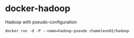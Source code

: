 # docker-hadoop

Hadoop with pseudo-configuration

`docker run -d -P --name=hadoop-pseudo chameleon82/hadoop`
